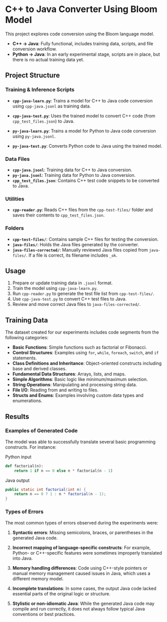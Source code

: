 # C++ to Java Converter Using Bloom Model

This project explores code conversion using the Bloom language model.

- **C++ → Java**: Fully functional, includes training data, scripts, and file conversion workflow.
- **Python → Java**: In an early experimental stage, scripts are in place, but there is no actual training data yet.


## Project Structure

### Training & Inference Scripts
- **`cpp-java-learn.py`**: Trains a model for C++ to Java code conversion using `cpp-java.jsonl` as training data.
- **`cpp-java-test.py`**: Uses the trained model to convert C++ code (from `cpp_test_files.json`) to Java.

- **`py-java-learn.py`**: Trains a model for Python to Java code conversion using `py-java.jsonl`.
- **`py-java-test.py`**: Converts Python code to Java using the trained model.

### Data Files
- **`cpp-java.jsonl`**: Training data for C++ to Java conversion.
- **`py-java.jsonl`**: Training data for Python to Java conversion.
- **`cpp_test_files.json`**: Contains C++ test code snippets to be converted to Java.

### Utilities
- **`cpp-reader.py`**: Reads C++ files from the `cpp-test-files/` folder and saves their contents to `cpp_test_files.json`.

### Folders
- **`cpp-test-files/`**: Contains sample C++ files for testing the conversion.
- **`java-files/`**: Holds the Java files generated by the converter.
- **`java-files-corrected/`**: Manually reviewed Java files copied from `java-files/`. If a file is correct, its filename includes `_ok`.

## Usage
1. Prepare or update training data in `.jsonl` format.
2. Train the model using `cpp-java-learn.py`.
3. Run `cpp-reader.py` to generate the test file list from `cpp-test-files/`.
4. Use `cpp-java-test.py` to convert C++ test files to Java.
5. Review and move correct Java files to `java-files-corrected/`.

## Training Data

The dataset created for our experiments includes code segments from the following categories:

- **Basic Functions**: Simple functions such as factorial or Fibonacci.
- **Control Structures**: Examples using `for`, `while`, `foreach`, `switch`, and `if` statements.
- **Class Definitions and Inheritance**: Object-oriented constructs including base and derived classes.
- **Fundamental Data Structures**: Arrays, lists, and maps.
- **Simple Algorithms**: Basic logic like minimum/maximum selection.
- **String Operations**: Manipulating and processing string data.
- **File I/O**: Reading from and writing to files.
- **Structs and Enums**: Examples involving custom data types and enumerations.

## Results

### Examples of Generated Code

The model was able to successfully translate several basic programming constructs. For instance:

Python input
```python
def factorial(n):
    return 1 if n == 0 else n * factorial(n - 1)
```

Java output
```java
public static int factorial(int n) {
    return n == 0 ? 1 : n * factorial(n - 1);
}
```

### Types of Errors
The most common types of errors observed during the experiments were:

1. **Syntactic errors**:
Missing semicolons, braces, or parentheses in the generated Java code.

2. **Incorrect mapping of language-specific constructs**:
For example, Python- or C++-specific features were sometimes improperly translated into Java.

3. **Memory handling differences**:
Code using C++-style pointers or manual memory management caused issues in Java, which uses a different memory model.

4. **Incomplete translations**:
In some cases, the output Java code lacked essential parts of the original logic or structure.

5. **Stylistic or non-idiomatic Java**:
While the generated Java code may compile and run correctly, it does not always follow typical Java conventions or best practices.